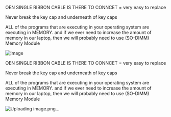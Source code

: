 



OEN SINGLE RIBBON CABLE IS THERE TO CONNCET = very easy to replace


Never break the key cap and underneath of key caps




ALL of the programs that are executing in your operating system are executing in MEMORY. and if we ever need to increase the amount of memory in our laptop, then we will probably need to use (SO-DIMM) Memory Module 


![image](https://github.com/user-attachments/assets/038449bd-115a-4356-b554-db676c9700d4)






OEN SINGLE RIBBON CABLE IS THERE TO CONNCET = very easy to replace


Never break the key cap and underneath of key caps




ALL of the programs that are executing in your operating system are executing in MEMORY. and if we ever need to increase the amount of memory in our laptop, then we will probably need to use (SO-DIMM) Memory Module 


![Uploading image.png…]()
